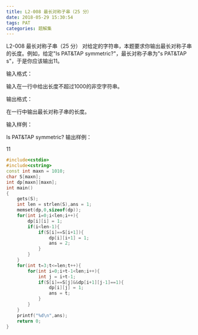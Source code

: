 ```yaml
---
title: L2-008 最长对称子串（25 分）
date: 2018-05-29 15:30:54
tags: PAT
categories: 题解集
---
```


L2-008 最长对称子串（25 分）
对给定的字符串，本题要求你输出最长对称子串的长度。例如，给定"Is PAT&TAP symmetric?"，最长对称子串为"s PAT&TAP s"，于是你应该输出11。

输入格式：

输入在一行中给出长度不超过1000的非空字符串。

输出格式：

在一行中输出最长对称子串的长度。

输入样例：

Is PAT&TAP symmetric?
输出样例：

11

```cpp
#include<cstdio>
#include<cstring>
const int maxn = 1010;
char S[maxn];
int dp[maxn][maxn];
int main()
{
    gets(S);
    int len = strlen(S),ans = 1;
    memset(dp,0,sizeof(dp));
    for(int i=0;i<len;i++){
        dp[i][i] = 1;
        if(i<len-1){
            if(S[i]==S[i+1]){
                dp[i][i+1] = 1;
                ans = 2;
            }
        }
    }
    for(int t=3;t<=len;t++){
        for(int i=0;i+t-1<len;i++){
            int j = i+t-1;
            if(S[i]==S[j]&&dp[i+1][j-1]==1){
                dp[i][j] = 1;
                ans = t;
            }
        }
    }
    printf("%d\n",ans);
    return 0;
}

```